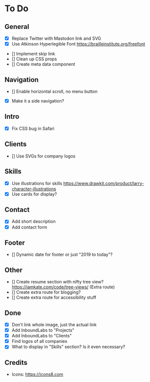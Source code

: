# To Do

## General

- [x] Replace Twitter with Mastodon link and SVG
- [x] Use Atkinson Hyperlegible Font <https://brailleinstitute.org/freefont>
- [] Implement skip link
- [] Clean up CSS props
- [] Create meta data component

## Navigation

- [] Enable horizontal scroll, no menu button
- [x] Make it a side navigation?

## Intro

- [x] Fix CSS bug in Safari

## Clients

- [] Use SVGs for company logos

## Skills

- [x] Use illustrations for skills <https://www.drawkit.com/product/larry-character-illustrations>
- [x] Use cards for display?

## Contact

- [x] Add short description
- [x] Add contact form

## Footer

- [] Dynamic date for footer or just "2019 to today"?

## Other

- [] Create resume section with nifty tree view? <https://iamkate.com/code/tree-views/> (Extra route)
- [] Create extra route for blogging?
- [] Create extra route for accessibility stuff

## Done

- [x] Don't link whole image, just the actual link
- [x] Add InboundLabs to "Projects"
- [x] Add InboundLabs to "Clients"
- [x] Find logos of all companies
- [x] What to display in "Skills" section? Is it even necessary?

## Credits

- Icons: <https://icons8.com>